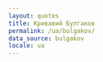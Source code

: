 ```yaml
---
layout: quotes
title: Кривавий Булгаков
permalink: /ua/bulgakov/
data_source: bulgakov
locale: ua
---
```

